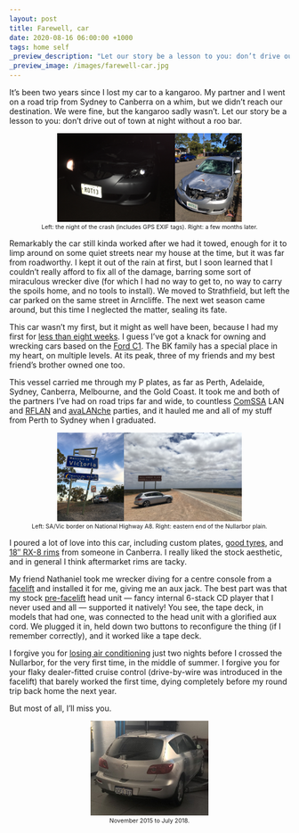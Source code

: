 ```yaml
---
layout: post
title: Farewell, car
date: 2020-08-16 06:00:00 +1000
tags: home self
_preview_description: "Let our story be a lesson to you: don’t drive out of town at night without a roo bar."
_preview_image: /images/farewell-car.jpg
---
```


It’s been two years since I lost my car to a kangaroo.
My partner and I went on a road trip from Sydney to Canberra on a whim, but we didn’t reach our destination.
We were fine, but the kangaroo sadly wasn’t.
Let our story be a lesson to you: don’t drive out of town at night without a roo bar.

<style>
figure { text-align: center; }
figcaption { font-size: 0.75em; }
</style>

<figure>
<a href="/images/IMG_2786.JPG"><img src="/images/IMG_2786.JPG" width="50%"></a><a href="/images/IMG_3173.JPG"><img src="/images/IMG_3173.JPG" width="28.125%"></a>
<figcaption>Left: the night of the crash (includes GPS EXIF tags). Right: a few months later.</figcaption>
</figure>

Remarkably the car still kinda worked after we had it towed, enough for it to limp around on some quiet streets near my house at the time, but it was far from roadworthy.
I kept it out of the rain at first, but I soon learned that I couldn’t really afford to fix all of the damage, barring some sort of miraculous wrecker dive (for which I had no way to get to, no way to carry the spoils home, and no tools to install).
We moved to Strathfield, but left the car parked on the same street in Arncliffe.
The next wet season came around, but this time I neglected the matter, sealing its fate.

This car wasn’t my first, but it might as well have been, because I had my first for [less than eight weeks].
I guess I’ve got a knack for owning and wrecking cars based on the [Ford C1].
The BK family has a special place in my heart, on multiple levels.
At its peak, three of my friends and my best friend’s brother owned one too.

[less than eight weeks]: https://twitter.com/dazabani/status/635052216882098177
[Ford C1]: https://en.wikipedia.org/wiki/Ford_C1_platform

This vessel carried me through my P plates, as far as Perth, Adelaide, Sydney, Canberra, Melbourne, and the Gold Coast.
It took me and both of the partners I’ve had on road trips far and wide, to countless [ComSSA] LAN and [RFLAN] and [avaLANche] parties, and it hauled me and all of my stuff from Perth to Sydney when I graduated.

[ComSSA]: https://www.comssa.org.au
[RFLAN]: https://www.rflan.org
[avaLANche]: https://avalanchegaming.org

<figure>
<a href="/images/IMG_1043.JPG"><img src="/images/IMG_1043.JPG" width="28.125%"></a><a href="/images/IMG_1879.JPG"><img src="/images/IMG_1879.JPG" width="50%"></a>
<figcaption>Left: SA/Vic border on National Highway A8. Right: eastern end of the Nullarbor plain.</figcaption>
</figure>

I poured a lot of love into this car, including custom plates, [good tyres], and [18″ RX-8 rims] from someone in Canberra.
I really liked the stock aesthetic, and in general I think aftermarket rims are tacky.

[good tyres]: https://twitter.com/dazabani/status/814004872399814656
[18″ RX-8 rims]: https://twitter.com/dazabani/status/858521417985310720

My friend Nathaniel took me wrecker diving for a centre console from a [facelift] and installed it for me, giving me an aux jack.
The best part was that my stock [pre-facelift] head unit — fancy internal 6-stack CD player that I never used and all — supported it natively!
You see, the tape deck, in models that had one, was connected to the head unit with a glorified aux cord.
We plugged it in, held down two buttons to reconfigure the thing (if I remember correctly), and it worked like a tape deck.

[facelift]: https://en.wikipedia.org/w/index.php?title=Mazda3&oldid=966457055#2007
[pre-facelift]: https://en.wikipedia.org/w/index.php?title=Mazda3&oldid=966457055#2006

I forgive you for [losing air conditioning] just two nights before I crossed the Nullarbor, for the very first time, in the middle of summer.
I forgive you for your flaky dealer-fitted cruise control (drive-by-wire was introduced in the facelift) that barely worked the first time, dying completely before my round trip back home the next year.

But most of all, I’ll miss you.

[losing air conditioning]: https://twitter.com/dazabani/status/814649305218723840

<figure>
<a href="/images/CURAUGBUcAA2k6Y.jpg"><img src="/images/CURAUGBUcAA2k6Y.jpg" width="50%"></a>
<figcaption>November 2015 to July 2018.</figcaption>
</figure>
